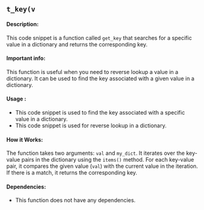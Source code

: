 ## `t_key(v`

#### Description:
This code snippet is a function called `get_key` that searches for a specific value in a dictionary and returns the corresponding key. 

#### Important info:
This function is useful when you need to reverse lookup a value in a dictionary. It can be used to find the key associated with a given value in a dictionary.

#### Usage :

- This code snippet is used to find the key associated with a specific value in a dictionary.
- This code snippet is used for reverse lookup in a dictionary.

#### How it Works:
The function takes two arguments: `val` and `my_dict`. It iterates over the key-value pairs in the dictionary using the `items()` method. For each key-value pair, it compares the given value (`val`) with the current value in the iteration. If there is a match, it returns the corresponding key. 

#### Dependencies:
- This function does not have any dependencies.